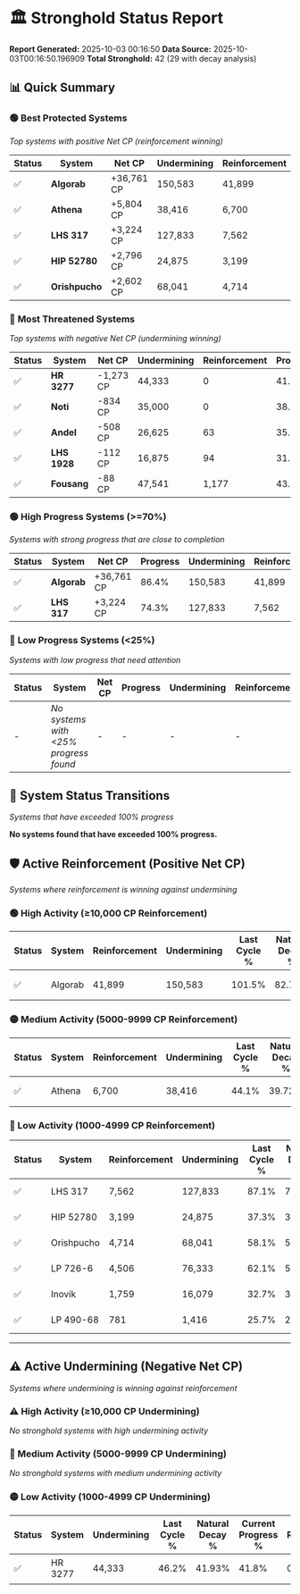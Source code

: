 # 🏛️ Stronghold Status Report

**Report Generated:** 2025-10-03 00:16:50
**Data Source:** 2025-10-03T00:16:50.196909
**Total Stronghold:** 42 (29 with decay analysis)

## 📊 Quick Summary

### 🟢 **Best Protected Systems**
*Top systems with positive Net CP (reinforcement winning)*

| Status | System | Net CP | Undermining | Reinforcement | Progress |
|--------|--------|--------|-------------|---------------|----------|
| ✅ | **Algorab** | +36,761 CP | 150,583 | 41,899 | 86.4% |
| ✅ | **Athena** | +5,804 CP | 38,416 | 6,700 | 40.3% |
| ✅ | **LHS 317** | +3,224 CP | 127,833 | 7,562 | 74.3% |
| ✅ | **HIP 52780** | +2,796 CP | 24,875 | 3,199 | 34.8% |
| ✅ | **Orishpucho** | +2,602 CP | 68,041 | 4,714 | 51.3% |

### 🔴 **Most Threatened Systems**
*Top systems with negative Net CP (undermining winning)*

| Status | System | Net CP | Undermining | Reinforcement | Progress |
|--------|--------|--------|-------------|---------------|----------|
| ✅ | **HR 3277** | -1,273 CP | 44,333 | 0 | 41.8% |
| ✅ | **Noti** | -834 CP | 35,000 | 0 | 38.3% |
| ✅ | **Andel** | -508 CP | 26,625 | 63 | 35.1% |
| ✅ | **LHS 1928** | -112 CP | 16,875 | 94 | 31.4% |
| ✅ | **Fousang** | -88 CP | 47,541 | 1,177 | 43.2% |

### 🟢 **High Progress Systems (>=70%)**
*Systems with strong progress that are close to completion*

| Status | System | Net CP | Progress | Undermining | Reinforcement |
|--------|--------|--------|----------|-------------|---------------|
| ✅ | **Algorab** | +36,761 CP | 86.4% | 150,583 | 41,899 |
| ✅ | **LHS 317** | +3,224 CP | 74.3% | 127,833 | 7,562 |

### 🔴 **Low Progress Systems (<25%)**
*Systems with low progress that need attention*

| Status | System | Net CP | Progress | Undermining | Reinforcement |
|--------|--------|--------|----------|-------------|---------------|
| - | *No systems with <25% progress found* | - | - | - | - |
## 🔄 System Status Transitions
*Systems that have exceeded 100% progress*

**No systems found that have exceeded 100% progress.**

## 🛡️ Active Reinforcement (Positive Net CP)
*Systems where reinforcement is winning against undermining*

### 🟢 High Activity (≥10,000 CP Reinforcement)

| Status | System | Reinforcement | Undermining | Last Cycle % | Natural Decay % | Current Progress % | Current CP | Net CP | Activity |
|--------|--------|---------------|-------------|--------------|-----------------|-------------------|------------|--------|----------|
| ✅ | Algorab | 41,899 | 150,583 | 101.5% | 82.72% | 86.4% | 864,000 | +36,761 | 🟢 High Reinforcement |

### 🟡 Medium Activity (5000-9999 CP Reinforcement)

| Status | System | Reinforcement | Undermining | Last Cycle % | Natural Decay % | Current Progress % | Current CP | Net CP | Activity |
|--------|--------|---------------|-------------|--------------|-----------------|-------------------|------------|--------|----------|
| ✅ | Athena | 6,700 | 38,416 | 44.1% | 39.72% | 40.3% | 402,999 | +5,804 | 🟡 Medium Reinforcement |

### 🔴 Low Activity (1000-4999 CP Reinforcement)

| Status | System | Reinforcement | Undermining | Last Cycle % | Natural Decay % | Current Progress % | Current CP | Net CP | Activity |
|--------|--------|---------------|-------------|--------------|-----------------|-------------------|------------|--------|----------|
| ✅ | LHS 317 | 7,562 | 127,833 | 87.1% | 73.98% | 74.3% | 743,000 | +3,224 | 🔵 Low Reinforcement |
| ✅ | HIP 52780 | 3,199 | 24,875 | 37.3% | 34.52% | 34.8% | 348,000 | +2,796 | 🔵 Low Reinforcement |
| ✅ | Orishpucho | 4,714 | 68,041 | 58.1% | 51.04% | 51.3% | 513,000 | +2,602 | 🔵 Low Reinforcement |
| ✅ | LP 726-6 | 4,506 | 76,333 | 62.1% | 54.28% | 54.5% | 545,000 | +2,227 | 🔵 Low Reinforcement |
| ✅ | Inovik | 1,759 | 16,079 | 32.7% | 30.97% | 31.1% | 311,000 | +1,253 | 🔵 Low Reinforcement |
| ✅ | LP 490-68 | 781 | 1,416 | 25.7% | 25.48% | 25.6% | 256,000 | +1,159 | 🔵 Low Reinforcement |


---

## ⚠️ Active Undermining (Negative Net CP)
*Systems where undermining is winning against reinforcement*

### ⚠️ High Activity (≥10,000 CP Undermining)

*No stronghold systems with high undermining activity*

### 🔶 Medium Activity (5000-9999 CP Undermining)

*No stronghold systems with medium undermining activity*

### 🟡 Low Activity (1000-4999 CP Undermining)

| Status | System | Undermining | Last Cycle % | Natural Decay % | Current Progress % | Reinforcement | Current CP | Net CP | Activity |
|--------|--------|-------------|--------------|-----------------|-------------------|---------------|------------|--------|----------|
| ✅ | HR 3277 | 44,333 | 46.2% | 41.93% | 41.8% | 0 | 418,000 | -1,273 | 🟡 Low Undermining |
